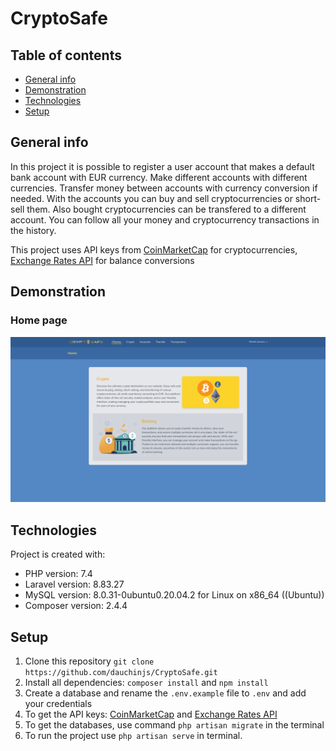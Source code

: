 # CryptoSafe

## Table of contents
* [General info](#general-info)
* [Demonstration](#demonstration)
* [Technologies](#technologies)
* [Setup](#setup)

## General info
In this project it is possible to register a user account that makes a default bank account with EUR currency. Make different accounts with different currencies. Transfer money between accounts with currency conversion if needed. With the accounts you can buy and sell cryptocurrencies or short-sell them. Also bought cryptocurrencies can be transfered to a different account. You can follow all your money and cryptocurrency transactions in the history.

This project uses API keys from [CoinMarketCap](https://coinmarketcap.com/) for cryptocurrencies, [Exchange Rates API](https://exchangeratesapi.io/) for balance conversions

## Demonstration

### Home page
![home page](https://github.com/dauchinjs/CryptoSafe/blob/main/crypto-bank-demonst/home-page.png)

## Technologies

Project is created with:

* PHP version: 7.4
* Laravel version: 8.83.27
* MySQL version: 8.0.31-0ubuntu0.20.04.2 for Linux on x86_64 ((Ubuntu))
* Composer version: 2.4.4

## Setup

1. Clone this repository `git clone https://github.com/dauchinjs/CryptoSafe.git`
2. Install all dependencies: `composer install` and `npm install`
3. Create a database and rename the `.env.example` file to `.env` and add your credentials
4. To get the API keys: [CoinMarketCap](https://coinmarketcap.com/) and [Exchange Rates API](https://exchangeratesapi.io/)
5. To get the databases, use command `php artisan migrate` in the terminal
6. To run the project use `php artisan serve` in terminal.
